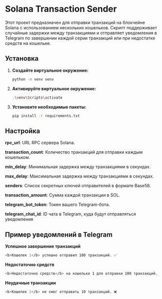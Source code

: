 # Solana Transaction Sender

Этот проект предназначен для отправки транзакций на блокчейне Solana с использованием нескольких кошельков. Скрипт поддерживает случайные задержки между транзакциями и отправляет уведомления в Telegram по завершении каждой серии транзакций или при недостатке средств на кошельке.

## Установка

1. **Создайте виртуальное окружение:**

   ```bash
   python -m venv venv
2. **Активируйте виртуальное окружение:**

   ```bash
   .\venv\Scripts\activate

3. **Установите необходимые пакеты:**

   ```bash
   pip install -r requirements.txt

## Настройка

**rpc_url**: URL RPC сервера Solana.

**transaction_count**: Количество транзакций для отправки каждым кошельком.

**min_delay**: Минимальная задержка между транзакциями в секундах.

**max_delay**: Максимальная задержка между транзакциями в секундах.

**senders**: Список секретных ключей отправителей в формате Base58.

**transaction_amount**: Сумма каждой транзакции в SOL.

**telegram_bot_token**: Токен вашего Telegram-бота.

**telegram_chat_id**: ID чата в Telegram, куда будут отправляться уведомления

## Пример уведомлений в Telegram

**Успешное завершение транзакций**
```bash
<b>Кошелек 1</b> успешно отправил 100 транзакций. ✅
```

**Недостаточно средств**
```bash
<b>Недостаточно средств</b> на кошельке 1 для отправки 100 транзакций. Баланс: 0.0 SOL.
```

**Неудачные транзакции**
```bash
<b>Кошелек 1</b> не смог отправить 10 транзакций. ❌
```

